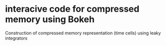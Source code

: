 # interacive code for compressed memory using Bokeh
Construction of compressed memory representation (time cells) using leaky integrators

